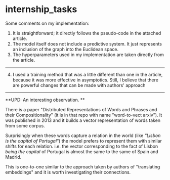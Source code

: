 # internship_tasks

Some comments on my implementation: 
1) It is straightforward; it directly follows the pseudo-code in the attached article. 
2) The model itself does not include a predictive system. It just represents an inclusion of the graph into the Euclidean space. 
3) The hyperparameters used in my implementation are taken directly from the article.

---
4) I used a training method that was a little different than one in the article, because it was more effective in asymptotics.
Still, I believe that there are powerful changes that can be made with authors' approach
--- 
**UPD: An interesting observation. **

There is a paper "Distributed Representations of Words and Phrases and their Compositionality" 
(it is in that repo with name "word-to-vect arxiv"). It was published in 2013 and it builds a vector representation of words taken from some corpus.

Surprisingly when these words capture a relation in the world (like _"Lisbon is the capital of Portugal"_) the model prefers to represent them with similar shifts for each relation. 
i.e. the vector corresponding to the fact of Lisbon _being the capital_ of Portugal is almost the same to the same of Spain and Madrid. 

This is one-to-one similar to the approach taken by authors of "translating embeddings" and it is worth investigating their connections. 